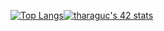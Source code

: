 [![Top Langs](https://github-readme-stats.vercel.app/api/top-langs/?username=tharaguc&layout=compact&theme=onedark)](https://github.com/anuraghazra/github-readme-stats)[![tharaguc's 42 stats](https://badge42.vercel.app/api/v2/cl38fm3st003009l95xe7r6ua/stats?cursusId=21&coalitionId=undefined)](https://github.com/JaeSeoKim/badge42)
